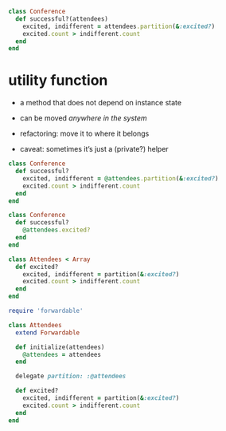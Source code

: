 ```ruby
class Conference
  def successful?(attendees)
    excited, indifferent = attendees.partition(&:excited?)
    excited.count > indifferent.count
  end
end
```


# utility function

* a method that does not depend on instance state
<!-- .element: class="fragment" -->
* can be moved _anywhere in the system_
<!-- .element: class="fragment" -->

* refactoring: move it to where it belongs
<!-- .element: class="fragment" -->
* caveat: sometimes it’s just a (private?) helper
<!-- .element: class="fragment" -->


```ruby
class Conference
  def successful?
    excited, indifferent = @attendees.partition(&:excited?)
    excited.count > indifferent.count
  end
end
```


```ruby
class Conference
  def successful?
    @attendees.excited?
  end
end
```

```ruby
class Attendees < Array
  def excited?
    excited, indifferent = partition(&:excited?)
    excited.count > indifferent.count
  end
end
```
<!-- .element: class="fragment" -->


```ruby
require 'forwardable'

class Attendees
  extend Forwardable

  def initialize(attendees)
    @attendees = attendees
  end

  delegate partition: :@attendees

  def excited?
    excited, indifferent = partition(&:excited?)
    excited.count > indifferent.count
  end
end
```
